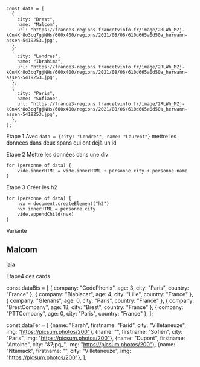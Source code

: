 ```
const data = [
  {
    city: "Brest",
    name: "Malcom",
    url: "https://france3-regions.francetvinfo.fr/image/2RLWh_MZj-kCn4Kr8o3cq7gjNHs/600x400/regions/2021/08/06/610d665a0d50a_herwann-asseh-5419253.jpg",
  },
  {
    city: "Londres",
    name: "Ibrahima",
    url: "https://france3-regions.francetvinfo.fr/image/2RLWh_MZj-kCn4Kr8o3cq7gjNHs/600x400/regions/2021/08/06/610d665a0d50a_herwann-asseh-5419253.jpg",
  },
  {
    city: "Paris",
    name: "Sofiane",
    url: "https://france3-regions.francetvinfo.fr/image/2RLWh_MZj-kCn4Kr8o3cq7gjNHs/600x400/regions/2021/08/06/610d665a0d50a_herwann-asseh-5419253.jpg",
  },
];
```

Etape 1
Avec `data = {city: "Londres", name: "Laurent"}`
mettre les données dans deux spans qui ont déjà un id

Etape 2
Mettre les données dans une div

```
for (personne of data) {
    vide.innerHTML = vide.innerHTML + personne.city + personne.name
}
```

Etape 3
Créer les h2

```
for (personne of data) {
    nvx = document.createElement("h2")
    nvx.innerHTML = personne.city
    vide.appendChild(nvx)
}
```

Variante

<h2 class="toto">Malcom</h2><span>lala</span>

Etape4
des cards

const dataBis = [
{ company: "CodePhenix", age: 3, city: "Paris", country: "France" },
{ company: "Blablacar", age: 4, city: "Lille", country: "France" },
{ company: "Glenans", age: 0, city: "Paris", country: "France" },
{ company: "BrestCompany", age: 18, city: "Brest", country: "France" },
{ company: "PTTCompany", age: 0, city: "Paris", country: "France" },
];

const dataTer = [
{name: "Farah", firstname: "Farid", city: "Villetaneuze", img: "https://picsum.photos/200"},
{name: "", firstname: "Sofien", city: "Paris", img: "https://picsum.photos/200"},
{name: "Dupont", firstname: "Antoine", city: "&7;pq_", img: "https://picsum.photos/200"},
{name: "Ntamack", firstname: "", city: "Villetaneuze", img: "https://picsum.photos/200"},
];
